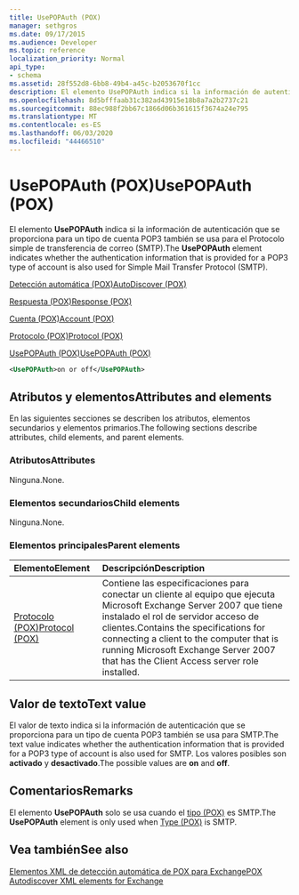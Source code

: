 ```yaml
---
title: UsePOPAuth (POX)
manager: sethgros
ms.date: 09/17/2015
ms.audience: Developer
ms.topic: reference
localization_priority: Normal
api_type:
- schema
ms.assetid: 28f552d8-6bb8-49b4-a45c-b2053670f1cc
description: El elemento UsePOPAuth indica si la información de autenticación que se proporciona para un tipo de cuenta POP3 también se usa para el Protocolo simple de transferencia de correo (SMTP).
ms.openlocfilehash: 8d5bfffaab31c382ad43915e18b8a7a2b2737c21
ms.sourcegitcommit: 88ec988f2bb67c1866d06b361615f3674a24e795
ms.translationtype: MT
ms.contentlocale: es-ES
ms.lasthandoff: 06/03/2020
ms.locfileid: "44466510"
---
```

# <a name="usepopauth-pox"></a><span data-ttu-id="c7014-103">UsePOPAuth (POX)</span><span class="sxs-lookup"><span data-stu-id="c7014-103">UsePOPAuth (POX)</span></span>

<span data-ttu-id="c7014-104">El elemento **UsePOPAuth** indica si la información de autenticación que se proporciona para un tipo de cuenta POP3 también se usa para el Protocolo simple de transferencia de correo (SMTP).</span><span class="sxs-lookup"><span data-stu-id="c7014-104">The **UsePOPAuth** element indicates whether the authentication information that is provided for a POP3 type of account is also used for Simple Mail Transfer Protocol (SMTP).</span></span> 
  
[<span data-ttu-id="c7014-105">Detección automática (POX)</span><span class="sxs-lookup"><span data-stu-id="c7014-105">AutoDiscover (POX)</span></span>](autodiscover-pox.md)
  
[<span data-ttu-id="c7014-106">Respuesta (POX)</span><span class="sxs-lookup"><span data-stu-id="c7014-106">Response (POX)</span></span>](response-pox.md)
  
[<span data-ttu-id="c7014-107">Cuenta (POX)</span><span class="sxs-lookup"><span data-stu-id="c7014-107">Account (POX)</span></span>](account-pox.md)
  
[<span data-ttu-id="c7014-108">Protocolo (POX)</span><span class="sxs-lookup"><span data-stu-id="c7014-108">Protocol (POX)</span></span>](protocol-pox.md)
  
[<span data-ttu-id="c7014-109">UsePOPAuth (POX)</span><span class="sxs-lookup"><span data-stu-id="c7014-109">UsePOPAuth (POX)</span></span>](usepopauth-pox.md)
  
```xml
<UsePOPAuth>on or off</UsePOPAuth>
```

## <a name="attributes-and-elements"></a><span data-ttu-id="c7014-110">Atributos y elementos</span><span class="sxs-lookup"><span data-stu-id="c7014-110">Attributes and elements</span></span>

<span data-ttu-id="c7014-111">En las siguientes secciones se describen los atributos, elementos secundarios y elementos primarios.</span><span class="sxs-lookup"><span data-stu-id="c7014-111">The following sections describe attributes, child elements, and parent elements.</span></span>
  
### <a name="attributes"></a><span data-ttu-id="c7014-112">Atributos</span><span class="sxs-lookup"><span data-stu-id="c7014-112">Attributes</span></span>

<span data-ttu-id="c7014-113">Ninguna.</span><span class="sxs-lookup"><span data-stu-id="c7014-113">None.</span></span>
  
### <a name="child-elements"></a><span data-ttu-id="c7014-114">Elementos secundarios</span><span class="sxs-lookup"><span data-stu-id="c7014-114">Child elements</span></span>

<span data-ttu-id="c7014-115">Ninguna.</span><span class="sxs-lookup"><span data-stu-id="c7014-115">None.</span></span>
  
### <a name="parent-elements"></a><span data-ttu-id="c7014-116">Elementos principales</span><span class="sxs-lookup"><span data-stu-id="c7014-116">Parent elements</span></span>

|<span data-ttu-id="c7014-117">**Elemento**</span><span class="sxs-lookup"><span data-stu-id="c7014-117">**Element**</span></span>|<span data-ttu-id="c7014-118">**Descripción**</span><span class="sxs-lookup"><span data-stu-id="c7014-118">**Description**</span></span>|
|:-----|:-----|
|[<span data-ttu-id="c7014-119">Protocolo (POX)</span><span class="sxs-lookup"><span data-stu-id="c7014-119">Protocol (POX)</span></span>](protocol-pox.md) <br/> |<span data-ttu-id="c7014-120">Contiene las especificaciones para conectar un cliente al equipo que ejecuta Microsoft Exchange Server 2007 que tiene instalado el rol de servidor acceso de clientes.</span><span class="sxs-lookup"><span data-stu-id="c7014-120">Contains the specifications for connecting a client to the computer that is running Microsoft Exchange Server 2007 that has the Client Access server role installed.</span></span>  <br/> |
   
## <a name="text-value"></a><span data-ttu-id="c7014-121">Valor de texto</span><span class="sxs-lookup"><span data-stu-id="c7014-121">Text value</span></span>

<span data-ttu-id="c7014-122">El valor de texto indica si la información de autenticación que se proporciona para un tipo de cuenta POP3 también se usa para SMTP.</span><span class="sxs-lookup"><span data-stu-id="c7014-122">The text value indicates whether the authentication information that is provided for a POP3 type of account is also used for SMTP.</span></span> <span data-ttu-id="c7014-123">Los valores posibles son **activado** y **desactivado**.</span><span class="sxs-lookup"><span data-stu-id="c7014-123">The possible values are **on** and **off**.</span></span>
  
## <a name="remarks"></a><span data-ttu-id="c7014-124">Comentarios</span><span class="sxs-lookup"><span data-stu-id="c7014-124">Remarks</span></span>

<span data-ttu-id="c7014-125">El elemento **UsePOPAuth** solo se usa cuando el [tipo (POX)](type-pox.md) es SMTP.</span><span class="sxs-lookup"><span data-stu-id="c7014-125">The **UsePOPAuth** element is only used when [Type (POX)](type-pox.md) is SMTP.</span></span> 
  
## <a name="see-also"></a><span data-ttu-id="c7014-126">Vea también</span><span class="sxs-lookup"><span data-stu-id="c7014-126">See also</span></span>



[<span data-ttu-id="c7014-127">Elementos XML de detección automática de POX para Exchange</span><span class="sxs-lookup"><span data-stu-id="c7014-127">POX Autodiscover XML elements for Exchange</span></span>](pox-autodiscover-xml-elements-for-exchange.md)

